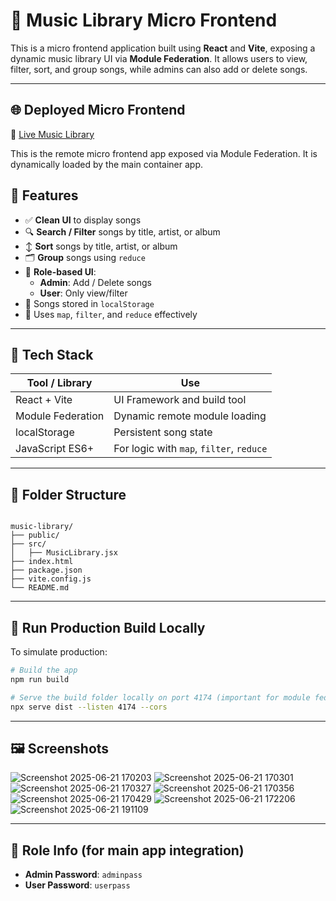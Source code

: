 # 🎵 Music Library Micro Frontend

This is a micro frontend application built using **React** and **Vite**, exposing a dynamic music library UI via **Module Federation**. It allows users to view, filter, sort, and group songs, while admins can also add or delete songs.

---
## 🌐 Deployed Micro Frontend

🔗 [Live Music Library](https://music-library-sage.vercel.app/)

This is the remote micro frontend app exposed via Module Federation. It is dynamically loaded by the main container app.


## 🚀 Features

- ✅ **Clean UI** to display songs
- 🔍 **Search / Filter** songs by title, artist, or album
- ↕️ **Sort** songs by title, artist, or album
- 🗂️ **Group** songs using `reduce`
- 👤 **Role-based UI**:
  - **Admin**: Add / Delete songs
  - **User**: Only view/filter
- 💾 Songs stored in `localStorage`
- 🧠 Uses `map`, `filter`, and `reduce` effectively

---

## 🧱 Tech Stack

| Tool / Library     | Use                                     |
|--------------------|------------------------------------------|
| React + Vite       | UI Framework and build tool              |
| Module Federation  | Dynamic remote module loading            |
| localStorage       | Persistent song state                    |
| JavaScript ES6+    | For logic with `map`, `filter`, `reduce`|

---

## 📂 Folder Structure

```

music-library/
├── public/
├── src/
│   ├── MusicLibrary.jsx
├── index.html
├── package.json
├── vite.config.js
└── README.md

````

---



## 🧪 Run Production Build Locally

To simulate production:

```bash
# Build the app
npm run build

# Serve the build folder locally on port 4174 (important for module federation)
npx serve dist --listen 4174 --cors


````
---

## 🖼️ Screenshots

![Screenshot 2025-06-21 170203](https://github.com/user-attachments/assets/b05153df-f448-4371-a408-8ba4cce250b2)
![Screenshot 2025-06-21 170301](https://github.com/user-attachments/assets/7247c0a8-cbd2-4b27-9f65-34644bed5f5d)
![Screenshot 2025-06-21 170327](https://github.com/user-attachments/assets/533f863c-03c4-48ee-be48-680423d89aae)
![Screenshot 2025-06-21 170356](https://github.com/user-attachments/assets/c4a4eb19-1163-4520-8fe1-6314abe9560d)
![Screenshot 2025-06-21 170429](https://github.com/user-attachments/assets/c4ebf1dd-3582-4ab7-979e-d1715329ccac)
![Screenshot 2025-06-21 172206](https://github.com/user-attachments/assets/f9d38020-aa53-4861-9627-3e3791664d16)
![Screenshot 2025-06-21 191109](https://github.com/user-attachments/assets/35719e85-2fa9-4f59-b5d2-c4982465cf74)


---

## 🔐 Role Info (for main app integration)

* **Admin Password**: `adminpass`
* **User Password**: `userpass`



